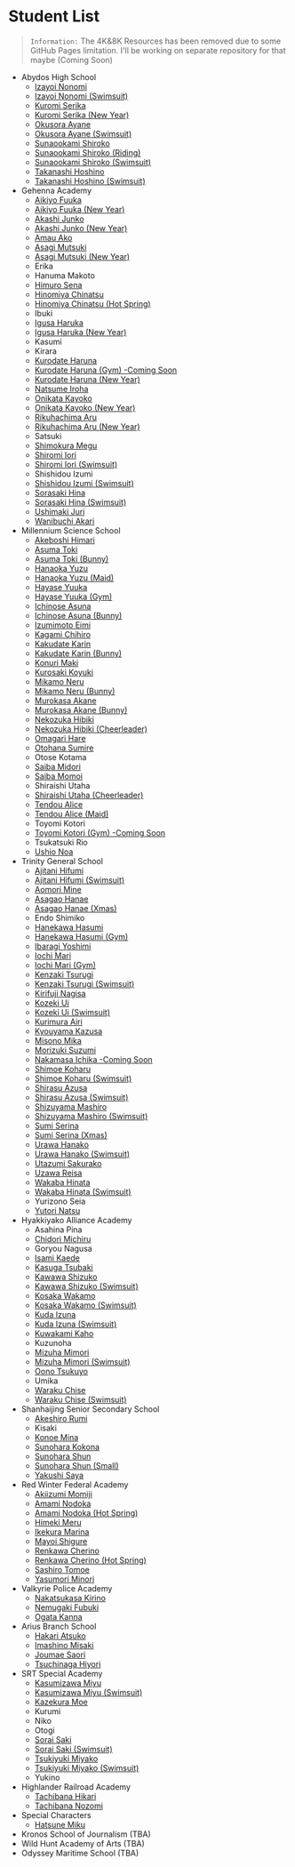 # Student List
> `Information:` The 4K&8K Resources has been removed due to some GitHub Pages limitation. I'll be working on separate repository for that maybe (Coming Soon)
- Abydos High School
    - <a href="https://syahdafahreza.github.io/wallpaper/bluearchive/recollectionlobby/izayoinonomi_v2/">Izayoi Nonomi</a>
    - <a href="https://syahdafahreza.github.io/wallpaper/bluearchive/recollectionlobby/izayoinonomi_swimsuit_v2/">Izayoi Nonomi (Swimsuit)</a>
    - <a href="https://syahdafahreza.github.io/wallpaper/bluearchive/recollectionlobby/kuromiserika_v2/">Kuromi Serika</a>
    - <a href="https://syahdafahreza.github.io/wallpaper/bluearchive/recollectionlobby/kuromiserika_newyear_v2/">Kuromi Serika (New Year)</a>
    - <a href="https://syahdafahreza.github.io/wallpaper/bluearchive/recollectionlobby/okusoraayane_v2/">Okusora Ayane</a>
    - <a href="https://syahdafahreza.github.io/wallpaper/bluearchive/recollectionlobby/okusoraayane_swimsuit_v2/">Okusora Ayane (Swimsuit)</a>
    - <a href="https://syahdafahreza.github.io/wallpaper/bluearchive/recollectionlobby/sunaookamishiroko_v2/">Sunaookami Shiroko</a>
    - <a href="https://syahdafahreza.github.io/wallpaper/bluearchive/recollectionlobby/sunaookamishiroko_riding_v2/">Sunaookami Shiroko (Riding)</a>
    - <a href="https://syahdafahreza.github.io/wallpaper/bluearchive/recollectionlobby/sunaookamishiroko_swimsuit_v2/">Sunaookami Shiroko (Swimsuit)</a>
    - <a href="https://syahdafahreza.github.io/wallpaper/bluearchive/recollectionlobby/takanashihoshino_v2/">Takanashi Hoshino</a>
    - <a href="https://syahdafahreza.github.io/wallpaper/bluearchive/recollectionlobby/takanashihoshino_swimsuit_v2/">Takanashi Hoshino (Swimsuit)</a>
- Gehenna Academy
    - <a href="https://syahdafahreza.github.io/wallpaper/bluearchive/recollectionlobby/aikiyofuuka_v2/">Aikiyo Fuuka</a>
    - <a href="https://syahdafahreza.github.io/wallpaper/bluearchive/recollectionlobby/aikiyofuuka_newyear_v2/">Aikiyo Fuuka (New Year)</a>
    - <a href="https://syahdafahreza.github.io/wallpaper/bluearchive/recollectionlobby/akashijunko_v2/">Akashi Junko</a>
    - <a href="https://syahdafahreza.github.io/wallpaper/bluearchive/recollectionlobby/akashijunko_newyear_v2/">Akashi Junko (New Year)</a>
    - <a href="https://syahdafahreza.github.io/wallpaper/bluearchive/recollectionlobby/amauako_v2/">Amau Ako</a>
    - <a href="https://syahdafahreza.github.io/wallpaper/bluearchive/recollectionlobby/asagimutsuki_v2/">Asagi Mutsuki</a>
    - <a href="https://syahdafahreza.github.io/wallpaper/bluearchive/recollectionlobby/asagimutsuki_newyear_v2/">Asagi Mutsuki (New Year)</a>
    - <a href="#"></a>Erika
    - <a href="#"></a>Hanuma Makoto
    - <a href="https://syahdafahreza.github.io/wallpaper/bluearchive/recollectionlobby/himurosena_v2/">Himuro Sena</a>
    - <a href="https://syahdafahreza.github.io/wallpaper/bluearchive/recollectionlobby/hinomiyachinatsu_v2/">Hinomiya Chinatsu</a>
    - <a href="https://syahdafahreza.github.io/wallpaper/bluearchive/recollectionlobby/hinomiyachinatsu_hotspring_v2/">Hinomiya Chinatsu (Hot Spring)</a>
    - <a href="#"></a>Ibuki
    - <a href="https://syahdafahreza.github.io/wallpaper/bluearchive/recollectionlobby/igusaharuka_v2/">Igusa Haruka</a>
    - <a href="https://syahdafahreza.github.io/wallpaper/bluearchive/recollectionlobby/igusaharuka_newyear_v2/">Igusa Haruka (New Year)</a>
    - <a href="#"></a>Kasumi
    - <a href="#"></a>Kirara
    - <a href="https://syahdafahreza.github.io/wallpaper/bluearchive/recollectionlobby/kurodateharuna_v2/">Kurodate Haruna</a>
    - <a href="https://syahdafahreza.github.io/wallpaper/bluearchive/recollectionlobby/kurodateharuna_gym_v2/">Kurodate Haruna (Gym) -Coming Soon</a>
    - <a href="https://syahdafahreza.github.io/wallpaper/bluearchive/recollectionlobby/kurodateharuna_newyear_v2/">Kurodate Haruna (New Year)</a>
    - <a href="https://syahdafahreza.github.io/wallpaper/bluearchive/recollectionlobby/natsumeiroha_v2/">Natsume Iroha</a>
    - <a href="https://syahdafahreza.github.io/wallpaper/bluearchive/recollectionlobby/onikatakayoko_v2/">Onikata Kayoko</a>
    - <a href="https://syahdafahreza.github.io/wallpaper/bluearchive/recollectionlobby/onikatakayoko_newyear_v2/">Onikata Kayoko (New Year)</a>
    - <a href="https://syahdafahreza.github.io/wallpaper/bluearchive/recollectionlobby/rikuhachimaaru_v2/">Rikuhachima Aru</a>
    - <a href="https://syahdafahreza.github.io/wallpaper/bluearchive/recollectionlobby/rikuhachimaaru_newyear_v2/">Rikuhachima Aru (New Year)</a>
    - <a href="#"></a>Satsuki
    - <a href="https://syahdafahreza.github.io/wallpaper/bluearchive/recollectionlobby/shimokuramegu_v2/">Shimokura Megu</a>
    - <a href="https://syahdafahreza.github.io/wallpaper/bluearchive/recollectionlobby/shiromiiori_v2/">Shiromi Iori</a>
    - <a href="https://syahdafahreza.github.io/wallpaper/bluearchive/recollectionlobby/shiromiiori_swimsuit_v2/">Shiromi Iori (Swimsuit)</a>
    - <a href="#"></a>Shishidou Izumi
    - <a href="https://syahdafahreza.github.io/wallpaper/bluearchive/recollectionlobby/shishidouizumi_swimsuit_v2/">Shishidou Izumi (Swimsuit)</a>
    - <a href="https://syahdafahreza.github.io/wallpaper/bluearchive/recollectionlobby/sorasakihina_v2/">Sorasaki Hina</a>
    - <a href="https://syahdafahreza.github.io/wallpaper/bluearchive/recollectionlobby/sorasakihina_swimsuit_v2/">Sorasaki Hina (Swimsuit)</a>
    - <a href="https://syahdafahreza.github.io/wallpaper/bluearchive/recollectionlobby/ushimakijuri_v2/">Ushimaki Juri</a>
    - <a href="https://syahdafahreza.github.io/wallpaper/bluearchive/recollectionlobby/wanibuchiakari_v2/">Wanibuchi Akari</a>
- Millennium Science School
    - <a href="https://syahdafahreza.github.io/wallpaper/bluearchive/recollectionlobby/akeboshihimari_v2/">Akeboshi Himari</a>
    - <a href="https://syahdafahreza.github.io/wallpaper/bluearchive/recollectionlobby/asumatoki_v2/">Asuma Toki</a>
    - <a href="https://syahdafahreza.github.io/wallpaper/bluearchive/recollectionlobby/asumatoki_bunny_v2/">Asuma Toki (Bunny)</a>
    - <a href="https://syahdafahreza.github.io/wallpaper/bluearchive/recollectionlobby/hanaokayuzu_v2/">Hanaoka Yuzu</a>
    - <a href="https://syahdafahreza.github.io/wallpaper/bluearchive/recollectionlobby/hanaokayuzu_maid_v2/">Hanaoka Yuzu (Maid)</a>
    - <a href="https://syahdafahreza.github.io/wallpaper/bluearchive/recollectionlobby/hayaseyuuka_v2/">Hayase Yuuka</a>
    - <a href="https://syahdafahreza.github.io/wallpaper/bluearchive/recollectionlobby/hayaseyuuka_gym_v2/">Hayase Yuuka (Gym)</a>
    - <a href="https://syahdafahreza.github.io/wallpaper/bluearchive/recollectionlobby/ichinoseasuna_v2/">Ichinose Asuna</a>
    - <a href="https://syahdafahreza.github.io/wallpaper/bluearchive/recollectionlobby/ichinoseasuna_bunny_v2/">Ichinose Asuna (Bunny)</a>
    - <a href="https://syahdafahreza.github.io/wallpaper/bluearchive/recollectionlobby/izumimotoeimi_v2/">Izumimoto Eimi</a>
    - <a href="https://syahdafahreza.github.io/wallpaper/bluearchive/recollectionlobby/kagamichihiro_v2/">Kagami Chihiro</a>
    - <a href="https://syahdafahreza.github.io/wallpaper/bluearchive/recollectionlobby/kakudatekarin_v2/">Kakudate Karin</a>
    - <a href="https://syahdafahreza.github.io/wallpaper/bluearchive/recollectionlobby/kakudatekarin_bunny_v2/">Kakudate Karin (Bunny)</a>
    - <a href="https://syahdafahreza.github.io/wallpaper/bluearchive/recollectionlobby/konurimaki_v2/">Konuri Maki</a>
    - <a href="https://syahdafahreza.github.io/wallpaper/bluearchive/recollectionlobby/kurosakikoyuki_v2/">Kurosaki Koyuki</a>
    - <a href="https://syahdafahreza.github.io/wallpaper/bluearchive/recollectionlobby/mikamoneru_v2/">Mikamo Neru</a>
    - <a href="https://syahdafahreza.github.io/wallpaper/bluearchive/recollectionlobby/mikamoneru_bunny_v2/">Mikamo Neru (Bunny)</a>
    - <a href="https://syahdafahreza.github.io/wallpaper/bluearchive/recollectionlobby/murokasaakane_v2/">Murokasa Akane</a>
    - <a href="https://syahdafahreza.github.io/wallpaper/bluearchive/recollectionlobby/murokasaakane_bunny_v2/">Murokasa Akane (Bunny)</a>
    - <a href="https://syahdafahreza.github.io/wallpaper/bluearchive/recollectionlobby/nekozukahibiki_v2/">Nekozuka Hibiki</a>
    - <a href="https://syahdafahreza.github.io/wallpaper/bluearchive/recollectionlobby/nekozukahibiki_cheerleader_v2/">Nekozuka Hibiki (Cheerleader)</a>
    - <a href="https://syahdafahreza.github.io/wallpaper/bluearchive/recollectionlobby/omagarihare_v2/">Omagari Hare</a>
    - <a href="https://syahdafahreza.github.io/wallpaper/bluearchive/recollectionlobby/otohanasumire_v2/">Otohana Sumire</a>
    - <a href="#"></a>Otose Kotama
    - <a href="https://syahdafahreza.github.io/wallpaper/bluearchive/recollectionlobby/saibamidori_v2/">Saiba Midori</a>
    - <a href="https://syahdafahreza.github.io/wallpaper/bluearchive/recollectionlobby/saibamomoi_v2/">Saiba Momoi</a>
    - <a href="#"></a>Shiraishi Utaha
    - <a href="https://syahdafahreza.github.io/wallpaper/bluearchive/recollectionlobby/shiraishiutaha_cheerleader_v2/">Shiraishi Utaha (Cheerleader)</a>
    - <a href="https://syahdafahreza.github.io/wallpaper/bluearchive/recollectionlobby/tendoualice_v2/">Tendou Alice</a>
    - <a href="https://syahdafahreza.github.io/wallpaper/bluearchive/recollectionlobby/tendoualice_maid_v2/">Tendou Alice (Maid)</a>
    - <a href="#"></a>Toyomi Kotori
    - <a href="https://syahdafahreza.github.io/wallpaper/bluearchive/recollectionlobby/toyomikotori_v2/">Toyomi Kotori (Gym) -Coming Soon</a>
    - <a href="#"></a>Tsukatsuki Rio
    - <a href="https://syahdafahreza.github.io/wallpaper/bluearchive/recollectionlobby/ushionoa_v2/">Ushio Noa</a>
- Trinity General School
    - <a href="https://syahdafahreza.github.io/wallpaper/bluearchive/recollectionlobby/ajitanihifumi_v2/">Ajitani Hifumi</a>
    - <a href="https://syahdafahreza.github.io/wallpaper/bluearchive/recollectionlobby/ajitanihifumi_swimsuit_v2/">Ajitani Hifumi (Swimsuit)</a>
    - <a href="https://syahdafahreza.github.io/wallpaper/bluearchive/recollectionlobby/aomorimine_v2/">Aomori Mine</a>
    - <a href="https://syahdafahreza.github.io/wallpaper/bluearchive/recollectionlobby/asagaohanae_v2/">Asagao Hanae</a>
    - <a href="https://syahdafahreza.github.io/wallpaper/bluearchive/recollectionlobby/asagaohanae_xmas_v2/">Asagao Hanae (Xmas)</a>
    - <a href="#"></a>Endo Shimiko
    - <a href="https://syahdafahreza.github.io/wallpaper/bluearchive/recollectionlobby/hanekawahasumi_v2/">Hanekawa Hasumi</a>
    - <a href="https://syahdafahreza.github.io/wallpaper/bluearchive/recollectionlobby/hanekawahasumi_gym_v2/">Hanekawa Hasumi (Gym)</a>
    - <a href="https://syahdafahreza.github.io/wallpaper/bluearchive/recollectionlobby/ibaragiyoshimi_v2/">Ibaragi Yoshimi</a>
    - <a href="https://syahdafahreza.github.io/wallpaper/bluearchive/recollectionlobby/iochimari_v2/">Iochi Mari</a>
    - <a href="https://syahdafahreza.github.io/wallpaper/bluearchive/recollectionlobby/iochimari_gym_v2/">Iochi Mari (Gym)</a>
    - <a href="https://syahdafahreza.github.io/wallpaper/bluearchive/recollectionlobby/kenzakitsurugi_v2/">Kenzaki Tsurugi</a>
    - <a href="https://syahdafahreza.github.io/wallpaper/bluearchive/recollectionlobby/kenzakitsurugi_swimsuit_v2/">Kenzaki Tsurugi (Swimsuit)</a>
    - <a href="https://syahdafahreza.github.io/wallpaper/bluearchive/recollectionlobby/kirifujinagisa_v2/">Kirifuji Nagisa</a>
    - <a href="https://syahdafahreza.github.io/wallpaper/bluearchive/recollectionlobby/kozekiui_v2/">Kozeki Ui</a>
    - <a href="https://syahdafahreza.github.io/wallpaper/bluearchive/recollectionlobby/kozekiui_swimsuit_v2/">Kozeki Ui (Swimsuit)</a>
    - <a href="https://syahdafahreza.github.io/wallpaper/bluearchive/recollectionlobby/kurimuraairi_v2/">Kurimura Airi</a>
    - <a href="https://syahdafahreza.github.io/wallpaper/bluearchive/recollectionlobby/kyouyamakazusa_v2/">Kyouyama Kazusa</a>
    - <a href="https://syahdafahreza.github.io/wallpaper/bluearchive/recollectionlobby/misonomika_v2/">Misono Mika</a>
    - <a href="https://syahdafahreza.github.io/wallpaper/bluearchive/recollectionlobby/morizukisuzumi_v2/">Morizuki Suzumi</a>
    - <a href="https://syahdafahreza.github.io/wallpaper/bluearchive/recollectionlobby/nakamasaichika_v2/">Nakamasa Ichika -Coming Soon</a>
    - <a href="https://syahdafahreza.github.io/wallpaper/bluearchive/recollectionlobby/shimoekoharu_v2/">Shimoe Koharu</a>
    - <a href="https://syahdafahreza.github.io/wallpaper/bluearchive/recollectionlobby/shimoekoharu_swimsuit_v2/">Shimoe Koharu (Swimsuit)</a>
    - <a href="https://syahdafahreza.github.io/wallpaper/bluearchive/recollectionlobby/shirasuazusa_v2/">Shirasu Azusa</a>
    - <a href="https://syahdafahreza.github.io/wallpaper/bluearchive/recollectionlobby/shirasuazusa_swimsuit_v2/">Shirasu Azusa (Swimsuit)</a>
    - <a href="https://syahdafahreza.github.io/wallpaper/bluearchive/recollectionlobby/shizuyamamashiro_v2/">Shizuyama Mashiro</a>
    - <a href="https://syahdafahreza.github.io/wallpaper/bluearchive/recollectionlobby/shizuyamamashiro_swimsuit_v2/">Shizuyama Mashiro (Swimsuit)</a>
    - <a href="https://syahdafahreza.github.io/wallpaper/bluearchive/recollectionlobby/sumiserina_v2/">Sumi Serina</a>
    - <a href="https://syahdafahreza.github.io/wallpaper/bluearchive/recollectionlobby/sumiserina_xmas_v2/">Sumi Serina (Xmas)</a>
    - <a href="https://syahdafahreza.github.io/wallpaper/bluearchive/recollectionlobby/urawahanako_v2/">Urawa Hanako</a>
    - <a href="https://syahdafahreza.github.io/wallpaper/bluearchive/recollectionlobby/urawahanako_swimsuit_v2/">Urawa Hanako (Swimsuit)</a>
    - <a href="https://syahdafahreza.github.io/wallpaper/bluearchive/recollectionlobby/utazumisakurako_v2/">Utazumi Sakurako</a>
    - <a href="https://syahdafahreza.github.io/wallpaper/bluearchive/recollectionlobby/uzawareisa_v2">Uzawa Reisa</a>
    - <a href="https://syahdafahreza.github.io/wallpaper/bluearchive/recollectionlobby/wakabahinata_v2/">Wakaba Hinata</a>
    - <a href="https://syahdafahreza.github.io/wallpaper/bluearchive/recollectionlobby/wakabahinata_swimsuit_v2/">Wakaba Hinata (Swimsuit)</a>
    - <a href="#"></a>Yurizono Seia
    - <a href="https://syahdafahreza.github.io/wallpaper/bluearchive/recollectionlobby/yutorinatsu_v2/">Yutori Natsu</a>
- Hyakkiyako Alliance Academy
    - <a href="#"></a>Asahina Pina
    - <a href="https://syahdafahreza.github.io/wallpaper/bluearchive/recollectionlobby/chidorimichiru_v2/">Chidori Michiru</a>
    - <a href="#"></a>Goryou Nagusa
    - <a href="https://syahdafahreza.github.io/wallpaper/bluearchive/recollectionlobby/isamikaede_v2/">Isami Kaede</a>
    - <a href="https://syahdafahreza.github.io/wallpaper/bluearchive/recollectionlobby/kasugatsubaki_v2/">Kasuga Tsubaki</a>
    - <a href="https://syahdafahreza.github.io/wallpaper/bluearchive/recollectionlobby/kawawashizuko_v2/">Kawawa Shizuko</a>
    - <a href="https://syahdafahreza.github.io/wallpaper/bluearchive/recollectionlobby/kawawashizuko_swimsuit_v2/">Kawawa Shizuko (Swimsuit)</a>
    - <a href="https://syahdafahreza.github.io/wallpaper/bluearchive/recollectionlobby/kosakawakamo_v2/">Kosaka Wakamo</a>
    - <a href="https://syahdafahreza.github.io/wallpaper/bluearchive/recollectionlobby/kosakawakamo_swimsuit_v2/">Kosaka Wakamo (Swimsuit)</a>
    - <a href="https://syahdafahreza.github.io/wallpaper/bluearchive/recollectionlobby/kudaizuna_v2/">Kuda Izuna</a>
    - <a href="https://syahdafahreza.github.io/wallpaper/bluearchive/recollectionlobby/kudaizuna_swimsuit_v2/">Kuda Izuna (Swimsuit)</a>
    - <a href="https://syahdafahreza.github.io/wallpaper/bluearchive/recollectionlobby/kuwakamikaho_v2/">Kuwakami Kaho</a>
    - <a href="#"></a>Kuzunoha
    - <a href="https://syahdafahreza.github.io/wallpaper/bluearchive/recollectionlobby/mizuhamimori_v2/">Mizuha Mimori</a>
    - <a href="https://syahdafahreza.github.io/wallpaper/bluearchive/recollectionlobby/mizuhamimori_v2/">Mizuha Mimori (Swimsuit)</a>
    - <a href="https://syahdafahreza.github.io/wallpaper/bluearchive/recollectionlobby/oonotsukuyo_v2/">Oono Tsukuyo</a>
    - <a href="#"></a>Umika
    - <a href="https://syahdafahreza.github.io/wallpaper/bluearchive/recollectionlobby/warakuchise_v2/">Waraku Chise</a>
    - <a href="https://syahdafahreza.github.io/wallpaper/bluearchive/recollectionlobby/warakuchise_swimsuit_v2/">Waraku Chise (Swimsuit)</a>
- Shanhaijing Senior Secondary School
    - <a href="https://syahdafahreza.github.io/wallpaper/bluearchive/recollectionlobby/akeshirorumi_v2/">Akeshiro Rumi</a>
    - <a href="#"></a>Kisaki
    - <a href="https://syahdafahreza.github.io/wallpaper/bluearchive/recollectionlobby/konoemina_v2/">Konoe Mina</a>
    - <a href="https://syahdafahreza.github.io/wallpaper/bluearchive/recollectionlobby/sunoharakokona_v2/">Sunohara Kokona</a>
    - <a href="https://syahdafahreza.github.io/wallpaper/bluearchive/recollectionlobby/sunoharashun_v2/">Sunohara Shun</a>
    - <a href="https://syahdafahreza.github.io/wallpaper/bluearchive/recollectionlobby/sunoharashun_small_v2/">Sunohara Shun (Small)</a>
    - <a href="https://syahdafahreza.github.io/wallpaper/bluearchive/recollectionlobby/yakushisaya_v2/">Yakushi Saya</a>
- Red Winter Federal Academy
    - <a href="https://syahdafahreza.github.io/wallpaper/bluearchive/recollectionlobby/akiizumimomiji_v2/">Akiizumi Momiji</a>
    - <a href="https://syahdafahreza.github.io/wallpaper/bluearchive/recollectionlobby/amaminodoka_v2/">Amami Nodoka</a>
    - <a href="https://syahdafahreza.github.io/wallpaper/bluearchive/recollectionlobby/amaminodoka_hotspring_v2/">Amami Nodoka (Hot Spring)</a>
    - <a href="https://syahdafahreza.github.io/wallpaper/bluearchive/recollectionlobby/himekimeru_v2/">Himeki Meru</a>
    - <a href="https://syahdafahreza.github.io/wallpaper/bluearchive/recollectionlobby/ikekuramarina_v2/">Ikekura Marina</a>
    - <a href="https://syahdafahreza.github.io/wallpaper/bluearchive/recollectionlobby/mayoishigure_v2/">Mayoi Shigure</a>
    - <a href="https://syahdafahreza.github.io/wallpaper/bluearchive/recollectionlobby/renkawacherino_v2/">Renkawa Cherino</a>
    - <a href="https://syahdafahreza.github.io/wallpaper/bluearchive/recollectionlobby/renkawacherino_hotspring_v2/">Renkawa Cherino (Hot Spring)</a>
    - <a href="https://syahdafahreza.github.io/wallpaper/bluearchive/recollectionlobby/sashirotomoe_v2/">Sashiro Tomoe</a>
    - <a href="https://syahdafahreza.github.io/wallpaper/bluearchive/recollectionlobby/yasumoriminori_v2/">Yasumori Minori</a>
- Valkyrie Police Academy
    - <a href="https://syahdafahreza.github.io/wallpaper/bluearchive/recollectionlobby/nakatsukasakirino_v2/">Nakatsukasa Kirino</a>
    - <a href="https://syahdafahreza.github.io/wallpaper/bluearchive/recollectionlobby/nemugakifubuki_v2/">Nemugaki Fubuki</a>
    - <a href="https://syahdafahreza.github.io/wallpaper/bluearchive/recollectionlobby/ogatakanna_v2/">Ogata Kanna</a>
- Arius Branch School
    - <a href="https://syahdafahreza.github.io/wallpaper/bluearchive/recollectionlobby/hakariatsuko_v2/">Hakari Atsuko</a>
    - <a href="https://syahdafahreza.github.io/wallpaper/bluearchive/recollectionlobby/imashinomisaki_v2/">Imashino Misaki</a>
    - <a href="https://syahdafahreza.github.io/wallpaper/bluearchive/recollectionlobby/joumaesaori_v2/">Joumae Saori</a>
    - <a href="https://syahdafahreza.github.io/wallpaper/bluearchive/recollectionlobby/tsuchinagahiyori_v2/">Tsuchinaga Hiyori</a>
- SRT Special Academy
    - <a href="https://syahdafahreza.github.io/wallpaper/bluearchive/recollectionlobby/kasumizawamiyu_v2/">Kasumizawa Miyu</a>
    - <a href="https://syahdafahreza.github.io/wallpaper/bluearchive/recollectionlobby/kasumizawamiyu_swimsuit_v2/">Kasumizawa Miyu (Swimsuit)</a>
    - <a href="https://syahdafahreza.github.io/wallpaper/bluearchive/recollectionlobby/kazekuramoe_v2/">Kazekura Moe</a>
    - <a href="#"></a>Kurumi
    - <a href="#"></a>Niko
    - <a href="#"></a>Otogi
    - <a href="https://syahdafahreza.github.io/wallpaper/bluearchive/recollectionlobby/soraisaki_v2/">Sorai Saki</a>
    - <a href="https://syahdafahreza.github.io/wallpaper/bluearchive/recollectionlobby/soraisaki_swimsuit_v2/">Sorai Saki (Swimsuit)</a>
    - <a href="https://syahdafahreza.github.io/wallpaper/bluearchive/recollectionlobby/tsukiyukimiyako_v2/">Tsukiyuki Miyako</a>
    - <a href="https://syahdafahreza.github.io/wallpaper/bluearchive/recollectionlobby/tsukiyukimiyako_swimsuit_v2/">Tsukiyuki Miyako (Swimsuit)</a>
    - <a href="#"></a>Yukino
- Highlander Railroad Academy
    - <a href="https://syahdafahreza.github.io/wallpaper/bluearchive/recollectionlobby/tachibana_hikari_v2_768/">Tachibana Hikari</a>
    - <a href="#">Tachibana Nozomi</a>
- Special Characters
    - <a href="https://syahdafahreza.github.io/wallpaper/bluearchive/recollectionlobby/hatsunemiku_v2/">Hatsune Miku</a>
- Kronos School of Journalism (TBA)
- Wild Hunt Academy of Arts (TBA)
- Odyssey Maritime School (TBA)